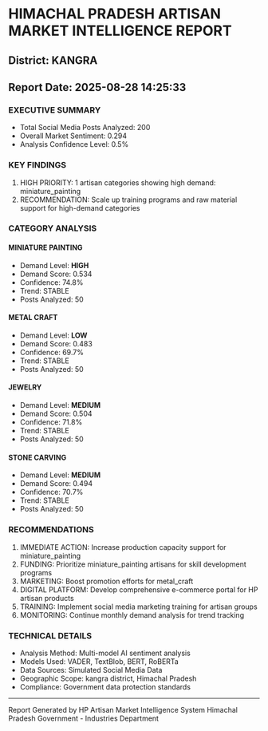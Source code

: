 # HIMACHAL PRADESH ARTISAN MARKET INTELLIGENCE REPORT
## District: KANGRA
## Report Date: 2025-08-28 14:25:33

### EXECUTIVE SUMMARY
- Total Social Media Posts Analyzed: 200
- Overall Market Sentiment: 0.294
- Analysis Confidence Level: 0.5%

### KEY FINDINGS
1. HIGH PRIORITY: 1 artisan categories showing high demand: miniature_painting
2. RECOMMENDATION: Scale up training programs and raw material support for high-demand categories

### CATEGORY ANALYSIS

#### MINIATURE PAINTING
- Demand Level: **HIGH**
- Demand Score: 0.534
- Confidence: 74.8%
- Trend: STABLE
- Posts Analyzed: 50

#### METAL CRAFT
- Demand Level: **LOW**
- Demand Score: 0.483
- Confidence: 69.7%
- Trend: STABLE
- Posts Analyzed: 50

#### JEWELRY
- Demand Level: **MEDIUM**
- Demand Score: 0.504
- Confidence: 71.8%
- Trend: STABLE
- Posts Analyzed: 50

#### STONE CARVING
- Demand Level: **MEDIUM**
- Demand Score: 0.494
- Confidence: 70.7%
- Trend: STABLE
- Posts Analyzed: 50

### RECOMMENDATIONS
1. IMMEDIATE ACTION: Increase production capacity support for miniature_painting
2. FUNDING: Prioritize miniature_painting artisans for skill development programs
3. MARKETING: Boost promotion efforts for metal_craft
4. DIGITAL PLATFORM: Develop comprehensive e-commerce portal for HP artisan products
5. TRAINING: Implement social media marketing training for artisan groups
6. MONITORING: Continue monthly demand analysis for trend tracking

### TECHNICAL DETAILS
- Analysis Method: Multi-model AI sentiment analysis
- Models Used: VADER, TextBlob, BERT, RoBERTa
- Data Sources: Simulated Social Media Data
- Geographic Scope: kangra district, Himachal Pradesh
- Compliance: Government data protection standards

---
Report Generated by HP Artisan Market Intelligence System
Himachal Pradesh Government - Industries Department
